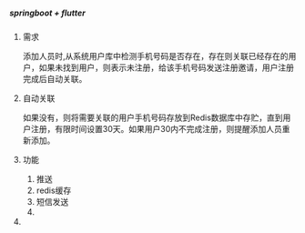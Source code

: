 ##### springboot + flutter



1. 需求

   ​        添加人员时,从系统用户库中检测手机号码是否存在，存在则关联已经存在的用户，如果未找到用户，则表示未注册，给该手机号码发送注册邀请，用户注册完成后自动关联。

2. 自动关联

   ​		如果没有，则将需要关联的用户手机号码存放到Redis数据库中存贮，直到用户注册，有限时间设置30天。如果用户30内不完成注册，则提醒添加人员重新添加。

3. 功能

   1. 推送
   2. redis缓存
   3. 短信发送
   4. 

4. 